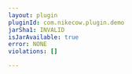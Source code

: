 ```yaml
---
layout: plugin
pluginId: com.nikecow.plugin.demo
jarSha1: INVALID
isJarAvailable: true
error: NONE
violations: []

---
```

